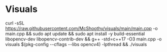 # Visuals
curl -sSL https://raw.githubusercontent.com/McShoothy/visuals/main/main.cpp -o main.cpp && sudo apt update && sudo apt install -y build-essential libopencv-dev libopencv-contrib-dev && g++ -std=c++17 -O3 main.cpp -o visuals $(pkg-config --cflags --libs opencv4) -lpthread && ./visuals
